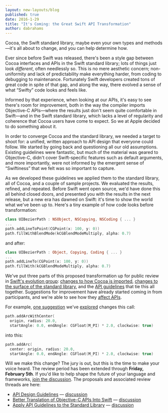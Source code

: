 ```yaml
---
layout: new-layouts/blog
published: true
date: 2016-1-29
title: "It's Coming: the Great Swift API Transformation"
author: dabrahams
---
```


Cocoa, the Swift standard library, maybe even your own types and
methods—it's all about to change, and you can help determine how.

Ever since before Swift was released, there's been a style gap between
Cocoa interfaces and APIs in the Swift standard library; lots of
things just look *different*, often needlessly so. This is no mere
aesthetic concern; non-uniformity and lack of predictability make
everything harder, from coding to debugging to maintenance.
Fortunately Swift developers created tons of great code in spite of
that gap, and along the way, there evolved a sense of what
“Swifty” code looks and feels like.

Informed by that experience, when looking at our APIs, it's easy to
see there's room for improvement, both in the way the compiler imports
Objective-C APIs—where the results just don't seem quite comfortable
in Swift—and in the Swift standard library, which lacks a level of
regularity and coherence that Cocoa users have come to expect. So we
at Apple decided to do something about it.

In order to converge Cocoa and the standard library, we needed a
target to shoot for: a unified, written approach to API design that
everyone could follow.  We started by going back and questioning all
our old assumptions.  Existing guidelines were fantastic, but much of
the material was geared to Objective-C, didn't cover Swift-specific
features such as default arguments, and more importantly, were not
informed by the emergent sense of “Swiftiness” that we felt was so
important to capture.

As we developed these guidelines we applied them to the standard
library, all of Cocoa, and a couple of sample projects. We evaluated
the results, refined, and repeated.  Before Swift went open source,
we'd have done this all behind closed doors, and presented you with
the results in the next release, but a new era has dawned on Swift:
it's time to show the world what we've been up to.  Here's a tiny
example of how code looks before transformation:

~~~swift
class UIBezierPath : NSObject, NSCopying, NSCoding { ... }
...
path.addLineToPoint(CGPoint(x: 100, y: 0))
path.fillWithBlendMode(kCGBlendModeMultiply, alpha: 0.7)
~~~

and after:

~~~swift
class UIBezierPath : Object, Copying, Coding { ... }
...
path.addLineTo(CGPoint(x: 100, y: 0))
path.fillWith(kCGBlendModeMultiply, alpha: 0.7)
~~~

We've put three parts of this proposed transformation up for public
review in [Swift's evolution group](/community/#mailing-lists):
[changes to how Cocoa is imported](https://github.com/swiftlang/swift-evolution/blob/master/proposals/0005-objective-c-name-translation.md),
[changes to the surface of the standard library](https://github.com/swiftlang/swift-evolution/blob/master/proposals/0006-apply-api-guidelines-to-the-standard-library.md),
and the
[API guidelines](https://github.com/swiftlang/swift-evolution/blob/master/proposals/0023-api-guidelines.md)
that tie this all together. Suggestions for improvement have already
started coming in
from participants, and we're able to see how they
[affect APIs](https://github.com/apple/swift-3-api-guidelines-review/pull/5/files).

For example,
[one suggestion](http://news.gmane.org/find-root.php?message_id=3C5040B3%2dA205%2d46FA%2d98D3%2d5696D678EB39%40gmail.com)
we've
[explored](http://news.gmane.org/find-root.php?message_id=18A8335F%2d65F3%2d46A1%2dA494%2dAA89AC10836B%40apple.com)
changes this call:

~~~swift
path.addArcWithCenter(
  origin, radius: 20.0,
  startAngle: 0.0, endAngle: CGFloat(M_PI) * 2.0, clockwise: true)
~~~

into this:

~~~swift
path.addArc(
  center: origin, radius: 20.0,
  startAngle: 0.0, endAngle: CGFloat(M_PI) * 2.0, clockwise: true)
~~~

Will we make this change? The jury is out, but this is the time to
make your voice heard.  The review period has been extended through
**Friday, February 5th**.  If you'd like to help shape the future of your
language and frameworks,
[join the discussion](/contributing/#participating-in-the-swift-evolution-process).
The proposals and associated review threads are here:

* [API Design Guidelines](https://github.com/swiftlang/swift-evolution/blob/master/proposals/0023-api-guidelines.md) — [discussion](http://news.gmane.org/find-root.php?message_id=ABB71FFD%2d1AE8%2d43D3%2dB3F5%2d58225A2BAD66%40apple.com)
* [Better Translation of Objective-C APIs Into Swift](https://github.com/swiftlang/swift-evolution/blob/master/proposals/0005-objective-c-name-translation.md) — [discussion](http://news.gmane.org/find-root.php?message_id=CC036592%2d085D%2d4095%2d8D73%2d1DA9FC90A07B%40apple.com)
* [Apply API Guidelines to the Standard Library](https://github.com/swiftlang/swift-evolution/blob/master/proposals/0006-apply-api-guidelines-to-the-standard-library.md) — [discussion](http://news.gmane.org/find-root.php?message_id=73E699B0%2dFAD2%2d46DA%2dB74E%2d849445A2F38A%40apple.com)

